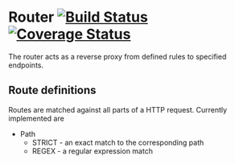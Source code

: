 # Router [![Build Status](https://travis-ci.org/evangelion1204/node-proxy-router.svg)](https://travis-ci.org/evangelion1204/node-proxy-router) [![Coverage Status](https://coveralls.io/repos/evangelion1204/node-proxy-router/badge.svg?branch=master&service=github)](https://coveralls.io/github/evangelion1204/node-proxy-router?branch=master)

The router acts as a reverse proxy from defined rules to specified endpoints.

## Route definitions

Routes are matched against all parts of a HTTP request. Currently implemented are

* Path
    * STRICT - an exact match to the corresponding path
    * REGEX - a regular expression match
 